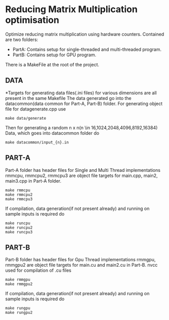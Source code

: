 # Reducing Matrix Multiplication optimisation
Optimize reducing matrix multiplication using hardware counters.
Contained are two folders:
* PartA: Contains setup for single-threaded and multi-threaded program.
* PartB: Contains setup for GPU program.

There is a MakeFile at the root of the project.

## DATA
*Targets for generating data files(.ini files) for various dimensions are all present in the same Makefile
The data generated go into the datacommon(data common for Part-A, Part-B) folder.
For generating object file for datagenerate.cpp use
```
make data/generate
```
Then for generating a random n x n(n \in 16,1024,2048,4096,8192,16384) Data, which goes into datacommon folder do
```
make datacommon/input_{n}.in
```

## PART-A
Part-A folder has header files for Single and Multi Thread implementations
rmmcpu, rmmcpu2, rmmcpu3 are object file targets for main.cpp, main2, main3.cpp in Part-A folder. 
```
make rmmcpu
make rmmcpu2
make rmmcpu3
```
If compilation, data generation(if not present already) and running on sample inputs is required do
```
make runcpu
make runcpu2
make runcpu3
```
## PART-B
Part-B folder has header files for Gpu Thread implementations
rmmgpu, rmmgpu2 are object file targets for main.cu and main2.cu in Part-B. nvcc used for compilation of .cu files

```
make rmmgpu
make rmmgpu2
```
If compilation, data generation(if not present already) and running on sample inputs is required do
```
make rungpu
make rungpu2
```
